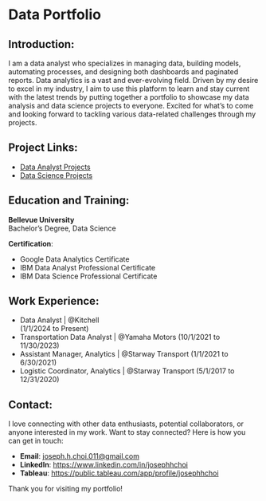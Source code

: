 # Data Portfolio

## Introduction:
I am a data analyst who specializes in managing data, building models, automating processes, and designing both dashboards and paginated reports. 
Data analytics is a vast and ever-evolving field. Driven by my desire to excel in my industry, I aim to use this platform to learn and stay current with the latest trends by putting together a portfolio to showcase my data analysis and data science projects to everyone. Excited for what’s to come and looking forward to tackling various data-related challenges through my projects.

## Project Links:
- [Data Analyst Projects](https://github.com/josephhchoi/data-portfolio/tree/main/Data%20Analyst%20Projects)
- [Data Science Projects](https://github.com/josephhchoi/data-portfolio/tree/main/Data%20Science%20Projects)

## Education and Training:
**Bellevue University** <br>
Bachelor’s Degree, Data Science

**Certification**:
- Google Data Analytics Certificate
- IBM Data Analyst Professional Certificate
- IBM Data Science Professional Certificate

## Work Experience:
- Data Analyst | @Kitchell <br> (1/1/2024 to Present)
- Transportation Data Analyst | @Yamaha Motors (10/1/2021 to 11/30/2023)
- Assistant Manager, Analytics | @Starway Transport (1/1/2021 to 6/30/2021)
- Logistic Coordinator, Analytics | @Starway Transport (5/1/2017 to 12/31/2020)

## Contact:
I love connecting with other data enthusiasts, potential collaborators, or anyone interested in my work. Want to stay connected? Here is how you can get in touch:
- **Email**: joseph.h.choi.011@gmail.com
- **LinkedIn**: https://www.linkedin.com/in/josephhchoi
- **Tableau**: https://public.tableau.com/app/profile/josephhchoi

Thank you for visiting my portfolio!
